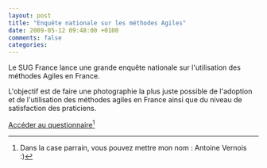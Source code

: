 ```yaml
---
layout: post
title: "Enquête nationale sur les méthodes Agiles"
date: 2009-05-12 09:48:00 +0100
comments: false
categories: 
---
```

Le SUG France lance une grande enquête nationale sur l'utilisation des méthodes Agiles en France.

L'objectif est de faire une photographie la plus juste possible de l'adoption et de l'utilisation des méthodes agiles en France ainsi que du niveau de satisfaction des praticiens. 

[Accéder au questionnaire](http://www.frenchsug.org/pages/viewpage.action?pageId=591179)[^1]


[^1]: Dans la case parrain, vous pouvez mettre mon nom : Antoine Vernois :)
